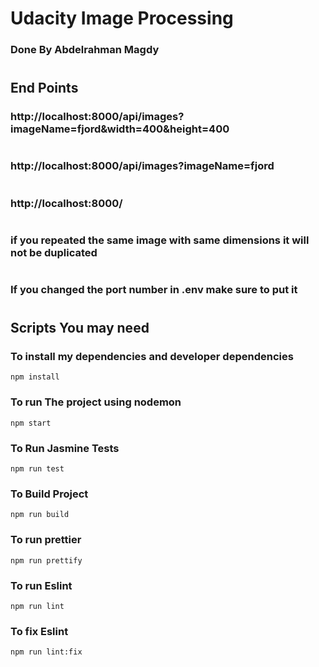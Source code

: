 # Udacity Image Processing 

### Done By Abdelrahman Magdy 

#

## End Points 

### http://localhost:8000/api/images?imageName=fjord&width=400&height=400

#

### http://localhost:8000/api/images?imageName=fjord


#

### http://localhost:8000/

#

### if you repeated the same image with same dimensions it will not be duplicated

#

### If you changed the port number in .env make sure to put it 
#

## Scripts You may need 

### To install my dependencies and developer dependencies 

```
npm install
```
### To run The project using nodemon
```
npm start
```

### To Run Jasmine Tests
```
npm run test
```
### To Build Project
```
npm run build
```
### To run prettier
```
npm run prettify
```


### To run Eslint
```
npm run lint
```

### To fix Eslint
```
npm run lint:fix
```